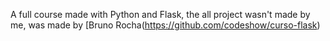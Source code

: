 A full course made with Python and Flask, the all project wasn't made by me, was made by [Bruno Rocha(https://github.com/codeshow/curso-flask)
